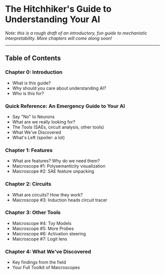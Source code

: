 # The Hitchhiker's Guide to Understanding Your AI

_Note: this is a rough draft of an introductory, fun guide to mechanistic interpretability. More chapters will come along soon!_

---

## Table of Contents

### Chapter 0: Introduction

- What is this guide?
- Why should you care about understanding AI?
- Who is this for?

### Quick Reference: An Emergency Guide to Your AI

- Say "No" to Neurons
- What are we really looking for?
- The Tools (SAEs, circuit analysis, other tools)
- What We've Discovered
- What's Left (spoiler: a lot)

### Chapter 1: Features

- What are features? Why do we need them?
- Maicroscope #1: Polysemanticity visualization
- Maicroscope #2: SAE feature unpacking

### Chapter 2: Circuits

- What are circuits? How they work?
- Maicroscope #3: Induction heads circuit tracer

### Chapter 3: Other Tools

- Maicroscope #4: Toy Models
- Maicroscope #5: More Probes
- Maicroscope #6: Activation steering
- Maicroscope #7: Logit lens

### Chapter 4: What We've Discovered

- Key findings from the field
- Your Full Toolkit of Maicroscopes
